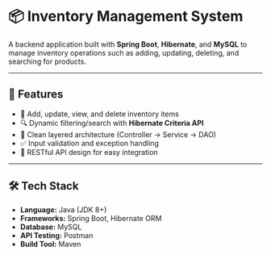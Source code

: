 # 📦 Inventory Management System

A backend application built with **Spring Boot**, **Hibernate**, and **MySQL** to manage inventory operations such as adding, updating, deleting, and searching for products.

---

## 🚀 Features

- 🧾 Add, update, view, and delete inventory items
- 🔍 Dynamic filtering/search with **Hibernate Criteria API**
- 🧩 Clean layered architecture (Controller → Service → DAO)
- ✅ Input validation and exception handling
- 🔗 RESTful API design for easy integration

---

## 🛠 Tech Stack

- **Language:** Java (JDK 8+)
- **Frameworks:** Spring Boot, Hibernate ORM
- **Database:** MySQL
- **API Testing:** Postman
- **Build Tool:** Maven

